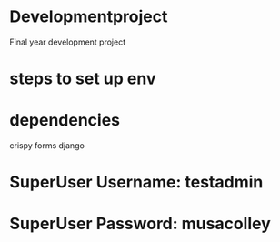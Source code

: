 # Developmentproject
Final year development project

# steps to set up env


# dependencies
crispy forms django


# SuperUser Username: testadmin 
# SuperUser Password: musacolley


